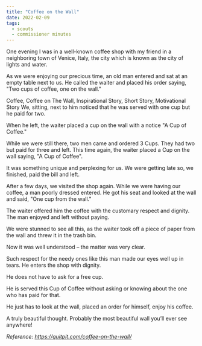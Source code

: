 ```yaml
---
title: "Coffee on the Wall"
date: 2022-02-09
tags:
  - scouts
  - commissioner minutes
---
```


One evening I was in a well-known coffee shop with my friend in a neighboring town of Venice, Italy, the city which is known as the city of lights and water.

As we were enjoying our precious time, an old man entered and sat at an empty table next to us. He called the waiter and placed his order saying, "Two cups of coffee, one on the wall."

Coffee, Coffee on The Wall, Inspirational Story, Short Story, Motivational Story
We, sitting, next to him noticed that he was served with one cup but he paid for two.

When he left, the waiter placed a cup on the wall with a notice "A Cup of Coffee."

While we were still there, two men came and ordered 3 Cups. They had two but paid for three and left. This time again, the waiter placed a Cup on the wall saying, "A Cup of Coffee".

It was something unique and perplexing for us. We were getting late so, we finished, paid the bill and left.

After a few days, we visited the shop again. While we were having our coffee, a man poorly dressed entered. He got his seat and looked at the wall and said, "One cup from the wall."

The waiter offered him the coffee with the customary respect and dignity. The man enjoyed and left without paying.

We were stunned to see all this, as the waiter took off a piece of paper from the wall and threw it in the trash bin.

Now it was well understood – the matter was very clear.

Such respect for the needy ones like this man made our eyes well up in tears. He enters the shop with dignity.

He does not have to ask for a free cup.

He is served this Cup of Coffee without asking or knowing about the one who has paid for that.

He just has to look at the wall, placed an order for himself, enjoy his coffee.

A truly beautiful thought. Probably the most beautiful wall you’ll ever see anywhere!

*Reference: https://quitpit.com/coffee-on-the-wall/*
